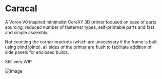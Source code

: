 # Caracal
A Voron V0 inspired minimalist CoreXY 3D printer focused on ease of parts sourcing, reduced number of fasterner types, self-printable parts and fast and simple assembly.

Not counting the corner brackets (which are unecessary if the frame is built using blind joints), all sides of the printer are flush to facilitate addition of side panels for enclosed builds.

Still very WIP 

![image](https://github.com/suslemon/Caracal/assets/117639659/d312ad4a-8186-4316-83a2-2743223ee99e)

